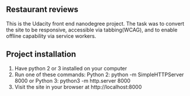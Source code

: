 ## Restaurant reviews 

This is the Udacity front end nanodegree project. The task was to convert the site to be responsive, accessible via tabbing(WCAG), and to enable offline capability via service workers. 

## Project installation 

1. Have python 2 or 3 installed on your computer
2. Run one of these commands: Python 2: python -m SimpleHTTPServer 8000 or Python 3: python3 -m http.server 8000
3. Visit the site in your browser at http://localhost:8000
